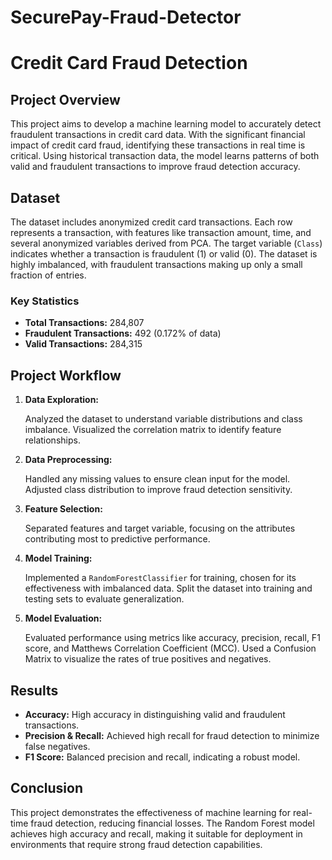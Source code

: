 # SecurePay-Fraud-Detector
<h1>Credit Card Fraud Detection</h1>

<h2>Project Overview</h2>
<p>This project aims to develop a machine learning model to accurately detect fraudulent transactions in credit card data. With the significant financial impact of credit card fraud, identifying these transactions in real time is critical. Using historical transaction data, the model learns patterns of both valid and fraudulent transactions to improve fraud detection accuracy.</p>

<h2>Dataset</h2>
<p>The dataset includes anonymized credit card transactions. Each row represents a transaction, with features like transaction amount, time, and several anonymized variables derived from PCA. The target variable (<code>Class</code>) indicates whether a transaction is fraudulent (1) or valid (0). The dataset is highly imbalanced, with fraudulent transactions making up only a small fraction of entries.</p>

<h3>Key Statistics</h3>
<ul>
    <li><strong>Total Transactions:</strong> 284,807</li>
    <li><strong>Fraudulent Transactions:</strong> 492 (0.172% of data)</li>
    <li><strong>Valid Transactions:</strong> 284,315</li>
</ul>

<h2>Project Workflow</h2>
<ol>
    <li><strong>Data Exploration:</strong>
        <p>Analyzed the dataset to understand variable distributions and class imbalance. Visualized the correlation matrix to identify feature relationships.</p>
    </li>
    <li><strong>Data Preprocessing:</strong>
        <p>Handled any missing values to ensure clean input for the model. Adjusted class distribution to improve fraud detection sensitivity.</p>
    </li>
    <li><strong>Feature Selection:</strong>
        <p>Separated features and target variable, focusing on the attributes contributing most to predictive performance.</p>
    </li>
    <li><strong>Model Training:</strong>
        <p>Implemented a <code>RandomForestClassifier</code> for training, chosen for its effectiveness with imbalanced data. Split the dataset into training and testing sets to evaluate generalization.</p>
    </li>
    <li><strong>Model Evaluation:</strong>
        <p>Evaluated performance using metrics like accuracy, precision, recall, F1 score, and Matthews Correlation Coefficient (MCC). Used a Confusion Matrix to visualize the rates of true positives and negatives.</p>
    </li>
</ol>

<h2>Results</h2>
<ul>
    <li><strong>Accuracy:</strong> High accuracy in distinguishing valid and fraudulent transactions.</li>
    <li><strong>Precision & Recall:</strong> Achieved high recall for fraud detection to minimize false negatives.</li>
    <li><strong>F1 Score:</strong> Balanced precision and recall, indicating a robust model.</li>
</ul>

<h2>Conclusion</h2>
<p>This project demonstrates the effectiveness of machine learning for real-time fraud detection, reducing financial losses. The Random Forest model achieves high accuracy and recall, making it suitable for deployment in environments that require strong fraud detection capabilities.</p>

</body>
</html>
